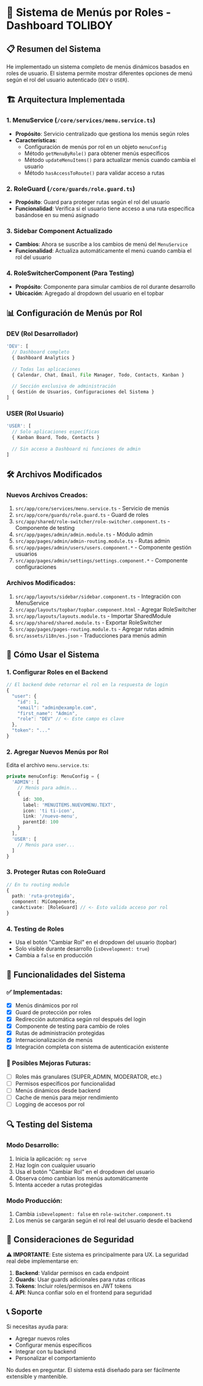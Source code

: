 # 🔐 Sistema de Menús por Roles - Dashboard TOLIBOY

## 📋 Resumen del Sistema

He implementado un sistema completo de menús dinámicos basados en roles de usuario. El sistema permite mostrar diferentes opciones de menú según el rol del usuario autenticado (`DEV` o `USER`).

## 🏗️ Arquitectura Implementada

### 1. **MenuService** (`/core/services/menu.service.ts`)
- **Propósito**: Servicio centralizado que gestiona los menús según roles
- **Características**:
  - Configuración de menús por rol en un objeto `menuConfig`
  - Método `getMenuByRole()` para obtener menús específicos
  - Método `updateMenuItems()` para actualizar menús cuando cambia el usuario
  - Método `hasAccessToRoute()` para validar acceso a rutas

### 2. **RoleGuard** (`/core/guards/role.guard.ts`)
- **Propósito**: Guard para proteger rutas según el rol del usuario
- **Funcionalidad**: Verifica si el usuario tiene acceso a una ruta específica basándose en su menú asignado

### 3. **Sidebar Component Actualizado**
- **Cambios**: Ahora se suscribe a los cambios de menú del `MenuService`
- **Funcionalidad**: Actualiza automáticamente el menú cuando cambia el rol del usuario

### 4. **RoleSwitcherComponent** (Para Testing)
- **Propósito**: Componente para simular cambios de rol durante desarrollo
- **Ubicación**: Agregado al dropdown del usuario en el topbar

## 📊 Configuración de Menús por Rol

### DEV (Rol Desarrollador)
```typescript
'DEV': [
  // Dashboard completo
  { Dashboard Analytics }
  
  // Todas las aplicaciones
  { Calendar, Chat, Email, File Manager, Todo, Contacts, Kanban }
  
  // Sección exclusiva de administración
  { Gestión de Usuarios, Configuraciones del Sistema }
]
```

### USER (Rol Usuario)
```typescript
'USER': [
  // Solo aplicaciones específicas
  { Kanban Board, Todo, Contacts }
  
  // Sin acceso a Dashboard ni funciones de admin
]
```

## 🛠️ Archivos Modificados

### Nuevos Archivos Creados:
1. `src/app/core/services/menu.service.ts` - Servicio de menús
2. `src/app/core/guards/role.guard.ts` - Guard de roles
3. `src/app/shared/role-switcher/role-switcher.component.ts` - Componente de testing
4. `src/app/pages/admin/admin.module.ts` - Módulo admin
5. `src/app/pages/admin/admin-routing.module.ts` - Rutas admin
6. `src/app/pages/admin/users/users.component.*` - Componente gestión usuarios
7. `src/app/pages/admin/settings/settings.component.*` - Componente configuraciones

### Archivos Modificados:
1. `src/app/layouts/sidebar/sidebar.component.ts` - Integración con MenuService
2. `src/app/layouts/topbar/topbar.component.html` - Agregar RoleSwitcher
3. `src/app/layouts/layouts.module.ts` - Importar SharedModule
4. `src/app/shared/shared.module.ts` - Exportar RoleSwitcher
5. `src/app/pages/pages-routing.module.ts` - Agregar rutas admin
6. `src/assets/i18n/es.json` - Traducciones para menús admin

## 🚀 Cómo Usar el Sistema

### 1. **Configurar Roles en el Backend**
```typescript
// El backend debe retornar el rol en la respuesta de login
{
  "user": {
    "id": 1,
    "email": "admin@example.com",
    "first_name": "Admin",
    "role": "DEV" // <- Este campo es clave
  },
  "token": "..."
}
```

### 2. **Agregar Nuevos Menús por Rol**
Edita el archivo `menu.service.ts`:

```typescript
private menuConfig: MenuConfig = {
  'ADMIN': [
    // Menús para admin...
    {
      id: 300,
      label: 'MENUITEMS.NUEVOMENU.TEXT',
      icon: 'ti ti-icon',
      link: '/nuevo-menu',
      parentId: 100
    }
  ],
  'USER': [
    // Menús para user...
  ]
}
```

### 3. **Proteger Rutas con RoleGuard**
```typescript
// En tu routing module
{
  path: 'ruta-protegida',
  component: MiComponente,
  canActivate: [RoleGuard] // <- Esto valida acceso por rol
}
```

### 4. **Testing de Roles**
- Usa el botón "Cambiar Rol" en el dropdown del usuario (topbar)
- Solo visible durante desarrollo (`isDevelopment: true`)
- Cambia a `false` en producción

## 🎯 Funcionalidades del Sistema

### ✅ Implementadas:
- [x] Menús dinámicos por rol
- [x] Guard de protección por roles  
- [x] Redirección automática según rol después del login
- [x] Componente de testing para cambio de roles
- [x] Rutas de administración protegidas
- [x] Internacionalización de menús
- [x] Integración completa con sistema de autenticación existente

### 📝 Posibles Mejoras Futuras:
- [ ] Roles más granulares (SUPER_ADMIN, MODERATOR, etc.)
- [ ] Permisos específicos por funcionalidad
- [ ] Menús dinámicos desde backend
- [ ] Cache de menús para mejor rendimiento
- [ ] Logging de accesos por rol

## 🔍 Testing del Sistema

### Modo Desarrollo:
1. Inicia la aplicación: `ng serve`
2. Haz login con cualquier usuario
3. Usa el botón "Cambiar Rol" en el dropdown del usuario
4. Observa cómo cambian los menús automáticamente
5. Intenta acceder a rutas protegidas

### Modo Producción:
1. Cambia `isDevelopment: false` en `role-switcher.component.ts`
2. Los menús se cargarán según el rol real del usuario desde el backend

## 🚨 Consideraciones de Seguridad

⚠️ **IMPORTANTE**: Este sistema es principalmente para UX. La seguridad real debe implementarse en:

1. **Backend**: Validar permisos en cada endpoint
2. **Guards**: Usar guards adicionales para rutas críticas
3. **Tokens**: Incluir roles/permisos en JWT tokens
4. **API**: Nunca confiar solo en el frontend para seguridad

## 📞 Soporte

Si necesitas ayuda para:
- Agregar nuevos roles
- Configurar menús específicos
- Integrar con tu backend
- Personalizar el comportamiento

No dudes en preguntar. El sistema está diseñado para ser fácilmente extensible y mantenible.